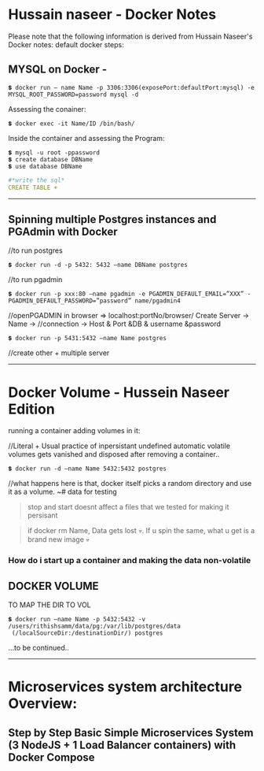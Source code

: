 # Hussain naseer - Docker Notes

Please note that the following information is derived from Hussain Naseer's Docker notes:
default docker steps:
## MYSQL on Docker -
```
💲 docker run — name Name -p 3306:3306(exposePort:defaultPort:mysql) -e MYSQL_ROOT_PASSWORD=password mysql -d
```

Assessing the conainer:
```
💲 docker exec -it Name/ID /bin/bash/
```

Inside the container and assessing the Program:
```
💲 mysql -u root -ppassword
💲 create database DBName
💲 use database DBName
```

```yaml
#*write the sql*
CREATE TABLE +
```
---
## **Spinning multiple Postgres instances and PGAdmin with Docker**
//to run postgres

```
💲 docker run -d -p 5432: 5432 —name DBName postgres
```
//to run pgadmin
```
💲 docker run -p xxx:80 —name pgadmin -e PGADMIN_DEFAULT_EMAIL=”XXX” - PGADMIN_DEFAULT_PASSWORD=”password” name/pgadmin4
```
<aside>



  

</aside>

//openPGADMIN in browser ⇒ localhost:portNo/browser/
Create Server → Name → //connection → Host & Port &DB & username &password
```
💲 docker run -p 5431:5432 —name Name postgres
```
//create other + multiple server

---
# Docker Volume - Hussein Naseer Edition
running a container adding volumes in it:

//Literal + Usual practice of inpersistant undefined automatic volatile volumes gets vanished and disposed after removing a container..
```
💲 docker run -d —name Name 5432:5432 postgres
```

//what happens here is that, docker itself picks a random directory and use it as a volume.
~# data for testing
> stop and start doesnt affect a files that we tested for making it persisant

> if docker rm Name, Data gets lost 💀. If u spin the same, what u get is a brand new image 💀
### How do i start up a container and making the data non-volatile

## DOCKER VOLUME
TO MAP THE DIR TO VOL

```
💲 docker run —name Name -p 5432:5432 -v /users/rithishsamm/data/pg:/var/lib/postgres/data  (/localSourceDir:/destinationDir/) postgres
```
…to be continued..

---
# Microservices system architecture Overview:
## **Step by Step Basic Simple Microservices System (3 NodeJS + 1 Load Balancer containers) with Docker Compose**


